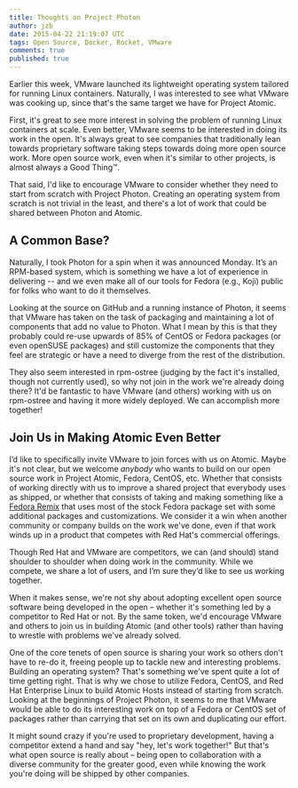 ```yaml
---
title: Thoughts on Project Photon
author: jzb
date: 2015-04-22 21:19:07 UTC
tags: Open Source, Docker, Rocket, VMware
comments: true
published: true
---
```


Earlier this week, VMware launched its lightweight operating system tailored for running Linux containers. Naturally, I was interested to see what VMware was cooking up, since that's the same target we have for Project Atomic.

First, it's great to see more interest in solving the problem of running Linux containers at scale. Even better, VMware seems to be interested in doing its work in the open. It's always great to see companies that traditionally lean towards proprietary software taking steps towards doing more open source work. More open source work, even when it's similar to other projects, is almost always a Good Thing&trade;.

That said, I'd like to encourage VMware to consider whether they need to start from scratch with Project Photon. Creating an operating system from scratch is not trivial in the least, and there's a lot of work that could be shared between Photon and Atomic.

## A Common Base?

Naturally, I took Photon for a spin when it was announced Monday. It’s an RPM-based system, which is something we have a lot of experience in delivering -- and we even make all of our tools for Fedora (e.g., Koji) public for folks who want to do it themselves. 

Looking at the source on GitHub and a running instance of Photon, it seems that VMware has taken on the task of packaging and maintaining a lot of components that add no value to Photon. What I mean by this is that they probably could re-use upwards of 85% of CentOS or Fedora packages (or even openSUSE packages) and still customize the components that they feel are strategic or have a need to diverge from the rest of the distribution.

They also seem interested in rpm-ostree (judging by the fact it's installed, though not currently used), so why not join in the work we're already doing there? It'd be fantastic to have VMware (and others) working with us on rpm-ostree and having it more widely deployed. We can accomplish more together!

## Join Us in Making Atomic Even Better

I’d like to specifically invite VMware to join forces with us on Atomic. Maybe it's not clear, but we welcome *anybody* who wants to build on our open source work in Project Atomic, Fedora, CentOS, etc. Whether that consists of working directly with us to improve a shared project that everybody uses as shipped, or whether that consists of taking and making something like a [Fedora Remix](https://fedoraproject.org/wiki/Remix) that uses most of the stock Fedora package set with some additional packages and customizations. We consider it a win when another community or company builds on the work we've done, even if that work winds up in a product that competes with Red Hat's commercial offerings.

Though Red Hat and VMware are competitors, we can (and should) stand shoulder to shoulder when doing work in the community. While we compete, we share a lot of users, and I’m sure they’d like to see us working together.

When it makes sense, we're not shy about adopting excellent open source software being developed in the open &ndash; whether it's something led by a competitor to Red Hat or not. By the same token, we'd encourage VMware and others to join us in building Atomic (and other tools) rather than having to wrestle with problems we've already solved.

One of the core tenets of open source is sharing your work so others don't have to re-do it, freeing people up to tackle new and interesting problems. Building an operating system? That's something we've spent quite a lot of time getting right. That is why we chose to utilize Fedora, CentOS, and Red Hat Enterprise Linux to build Atomic Hosts instead of starting from scratch. Looking at the beginnings of Project Photon, it seems to me that VMware would be able to do its interesting work on top of a Fedora or CentOS set of packages rather than carrying that set on its own and duplicating our effort.

It might sound crazy if you're used to proprietary development, having a competitor extend a hand and say &quot;hey, let's work together!&quot; But that's what open source is really about &ndash; being open to collaboration with a diverse community for the greater good, even while knowing the work you're doing will be shipped by other companies.